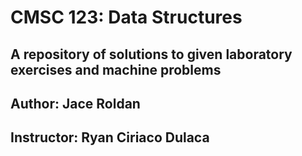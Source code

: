 <h1>CMSC 123: Data Structures</h1>
<h2>A repository of solutions to given laboratory exercises and machine problems</h2>

<h2><b>Author</b>: Jace Roldan</h2>
<h2><b>Instructor</b>: Ryan Ciriaco Dulaca</h2>

